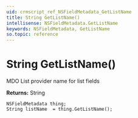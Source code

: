 ```yaml
---
uid: crmscript_ref_NSFieldMetadata_GetListName
title: String GetListName()
intellisense: NSFieldMetadata.GetListName
keywords: NSFieldMetadata, GetListName
so.topic: reference
---
```


# String GetListName()

MDO List provider name for list fields

**Returns:** String

```crmscript
NSFieldMetadata thing;
String listName  = thing.GetListName();
```

